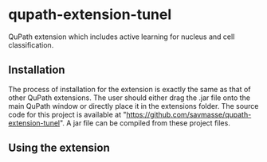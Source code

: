 # qupath-extension-tunel
QuPath extension which includes active learning for nucleus and cell classification.

## Installation
The process of installation for the extension is exactly the same as that of other QuPath extensions. The user should either drag the .jar file onto the main QuPath window or directly place it in the extensions folder. The source code for this project is available at "https://github.com/savmasse/qupath-extension-tunel". A jar file can be compiled from these project files.  

## Using the extension
